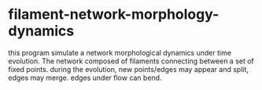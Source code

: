 # filament-network-morphology-dynamics

 this program simulate a network morphological dynamics under time evolution. The network composed of filaments connecting between a set of fixed points. during the evolution, new points/edges may appear and split, edges may merge. edges under flow can bend.
